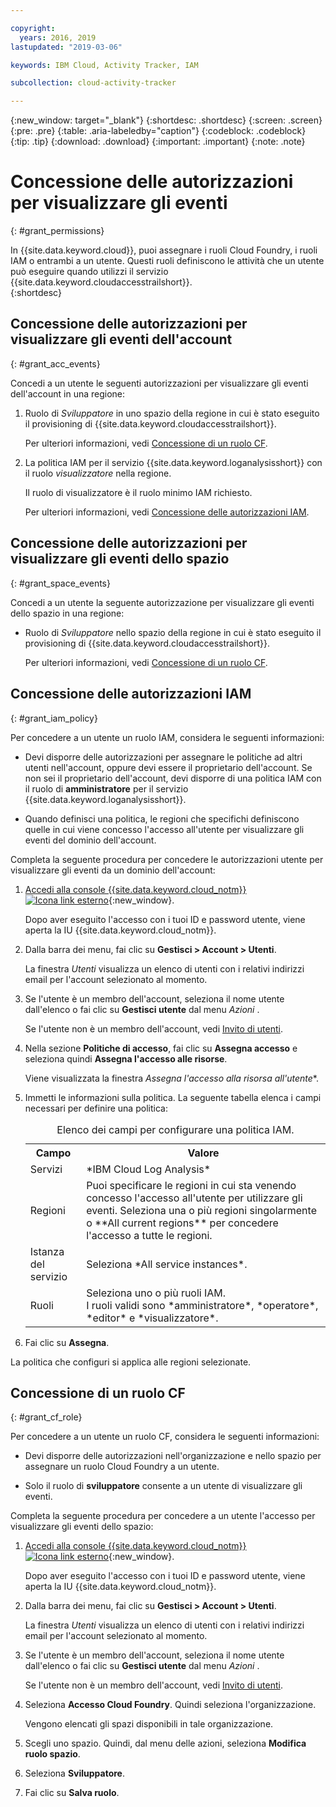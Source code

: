 ```yaml
---

copyright:
  years: 2016, 2019
lastupdated: "2019-03-06"

keywords: IBM Cloud, Activity Tracker, IAM

subcollection: cloud-activity-tracker

---
```


{:new_window: target="_blank"}
{:shortdesc: .shortdesc}
{:screen: .screen}
{:pre: .pre}
{:table: .aria-labeledby="caption"}
{:codeblock: .codeblock}
{:tip: .tip}
{:download: .download}
{:important: .important}
{:note: .note}


# Concessione delle autorizzazioni per visualizzare gli eventi
{: #grant_permissions}

In {{site.data.keyword.cloud}}, puoi assegnare i ruoli Cloud Foundry, i ruoli IAM o entrambi a un utente. Questi ruoli definiscono le attività che un utente può eseguire quando utilizzi il servizio {{site.data.keyword.cloudaccesstrailshort}}.  
{:shortdesc}

## Concessione delle autorizzazioni per visualizzare gli eventi dell'account
{: #grant_acc_events}

Concedi a un utente le seguenti autorizzazioni per visualizzare gli eventi dell'account in una regione:

1. Ruolo di *Sviluppatore* in uno spazio della regione in cui è stato eseguito il provisioning di {{site.data.keyword.cloudaccesstrailshort}}. 

    Per ulteriori informazioni, vedi [Concessione di un ruolo CF](/docs/services/cloud-activity-tracker/how-to?topic=cloud-activity-tracker-grant_permissions#grant_cf_role).

2. La politica IAM per il servizio {{site.data.keyword.loganalysisshort}} con il ruolo *visualizzatore* nella regione. 

    Il ruolo di visualizzatore è il ruolo minimo IAM richiesto. 
	
	Per ulteriori informazioni, vedi [Concessione delle autorizzazioni IAM](/docs/services/cloud-activity-tracker/how-to?topic=cloud-activity-tracker-grant_permissions#grant_iam_policy).


## Concessione delle autorizzazioni per visualizzare gli eventi dello spazio
{: #grant_space_events}

Concedi a un utente la seguente autorizzazione per visualizzare gli eventi dello spazio in una regione:

* Ruolo di *Sviluppatore* nello spazio della regione in cui è stato eseguito il provisioning di {{site.data.keyword.cloudaccesstrailshort}}. 

    Per ulteriori informazioni, vedi [Concessione di un ruolo CF](/docs/services/cloud-activity-tracker/how-to?topic=cloud-activity-tracker-grant_permissions#grant_cf_role).


## Concessione delle autorizzazioni IAM
{: #grant_iam_policy}

Per concedere a un utente un ruolo IAM, considera le seguenti informazioni:

* Devi disporre delle autorizzazioni per assegnare le politiche ad altri utenti nell'account, oppure devi essere il proprietario dell'account. Se non sei il proprietario dell'account, devi disporre di una politica IAM con il ruolo di **amministratore** per il servizio {{site.data.keyword.loganalysisshort}}.

* Quando definisci una politica, le regioni che specifichi definiscono quelle in cui viene concesso l'accesso all'utente per visualizzare gli eventi del dominio dell'account.

Completa la seguente procedura per concedere le autorizzazioni utente per visualizzare gli eventi da un dominio dell'account:

1. [Accedi alla console {{site.data.keyword.cloud_notm}} ![Icona link esterno](../../../icons/launch-glyph.svg "Icona link esterno")](https://cloud.ibm.com/login){:new_window}.
	
	Dopo aver eseguito l'accesso con i tuoi ID e password utente, viene aperta la IU {{site.data.keyword.cloud_notm}}.

2. Dalla barra dei menu, fai clic su **Gestisci > Account > Utenti**. 

    La finestra *Utenti* visualizza un elenco di utenti con i relativi indirizzi email per l'account selezionato al momento.
	
3. Se l'utente è un membro dell'account, seleziona il nome utente dall'elenco o fai clic su **Gestisci utente** dal menu *Azioni* .

    Se l'utente non è un membro dell'account, vedi [Invito di utenti](/docs/iam?topic=iam-iamuserinv#iamuserinv).

4. Nella sezione **Politiche di accesso**, fai clic su **Assegna accesso** e seleziona quindi **Assegna l'accesso alle risorse**.

    Viene visualizzata la finestra *Assegna l'accesso alla risorsa all'utente**.

5. Immetti le informazioni sulla politica. La seguente tabella elenca i campi necessari per definire una politica: 

    <table>
	  <caption>Elenco dei campi per configurare una politica IAM.</caption>
	  <tr>
	    <th>Campo</th>
		<th>Valore</th>
	  </tr>
	  <tr>
	    <td>Servizi</td>
		<td>*IBM Cloud Log Analysis*</td>
	  </tr>	  
	  <tr>
	    <td>Regioni</td>
		<td>Puoi specificare le regioni in cui sta venendo concesso l'accesso all'utente per utilizzare gli eventi. Seleziona una o più regioni singolarmente o **All current regions** per concedere l'accesso a tutte le regioni.</td>
	  </tr>
	  <tr>
	    <td>Istanza del servizio</td>
		<td>Seleziona *All service instances*.</td>
	  </tr>
	  <tr>
	    <td>Ruoli</td>
		<td>Seleziona uno o più ruoli IAM. <br>I ruoli validi sono *amministratore*, *operatore*, *editor* e *visualizzatore*.</td>
	  </tr>
     </table>
	
6. Fai clic su **Assegna**.
	
La politica che configuri si applica alle regioni selezionate. 


## Concessione di un ruolo CF
{: #grant_cf_role}

Per concedere a un utente un ruolo CF, considera le seguenti informazioni:

* Devi disporre delle autorizzazioni nell'organizzazione e nello spazio per assegnare un ruolo Cloud Foundry a un utente. 

* Solo il ruolo di **sviluppatore** consente a un utente di visualizzare gli eventi.

Completa la seguente procedura per concedere a un utente l'accesso per visualizzare gli eventi dello spazio:

1. [Accedi alla console {{site.data.keyword.cloud_notm}} ![Icona link esterno](../../../icons/launch-glyph.svg "Icona link esterno")](https://cloud.ibm.com/login){:new_window}.
	
	Dopo aver eseguito l'accesso con i tuoi ID e password utente, viene aperta la IU {{site.data.keyword.cloud_notm}}.

2. Dalla barra dei menu, fai clic su **Gestisci > Account > Utenti**. 

    La finestra *Utenti* visualizza un elenco di utenti con i relativi indirizzi email per l'account selezionato al momento.
	
3. Se l'utente è un membro dell'account, seleziona il nome utente dall'elenco o fai clic su **Gestisci utente** dal menu *Azioni* .

    Se l'utente non è un membro dell'account, vedi [Invito di utenti](/docs/iam?topic=iam-iamuserinv#iamuserinv).

4. Seleziona **Accesso Cloud Foundry**. Quindi seleziona l'organizzazione.

    Vengono elencati gli spazi disponibili in tale organizzazione.

5. Scegli uno spazio. Quindi, dal menu delle azioni, seleziona **Modifica ruolo spazio**.

6. Seleziona **Sviluppatore**.
	
7. Fai clic su **Salva ruolo**.




